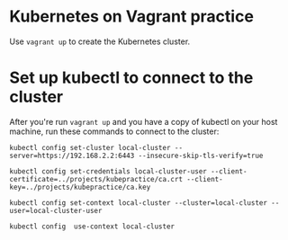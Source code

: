 # Kubernetes on Vagrant practice

Use `vagrant up` to create the Kubernetes cluster.

# Set up kubectl to connect to the cluster

After you're run `vagrant up` and you have a copy of kubectl on your host machine, run these commands to connect to the cluster:

```
kubectl config set-cluster local-cluster --server=https://192.168.2.2:6443 --insecure-skip-tls-verify=true

kubectl config set-credentials local-cluster-user --client-certificate=../projects/kubepractice/ca.crt --client-key=../projects/kubepractice/ca.key

kubectl config set-context local-cluster --cluster=local-cluster --user=local-cluster-user

kubectl config  use-context local-cluster
```